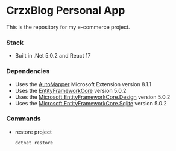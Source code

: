 # CrzxBlog Personal App

This is the repository for my e-commerce project.

### Stack

- Built in .Net 5.0.2 and React 17

### Dependencies

- Uses the [AutoMapper](https://github.com/AutoMapper/AutoMapper.Extensions.Microsoft.DependencyInjection) Microsoft Extension version 8.1.1
- Uses the [EntityFrameworkCore](https://www.nuget.org/packages/Microsoft.EntityFrameworkCore/5.0.2) version 5.0.2
- Uses the [Microsoft.EntityFrameworkCore.Design](https://www.nuget.org/packages/Microsoft.EntityFrameworkCore.Design/5.0.2) version 5.0.2
- Uses the [Microsoft.EntityFrameworkCore.Sqlite](https://www.nuget.org/packages/Microsoft.EntityFrameworkCore.Sqlite/5.0.2) version 5.0.2

### Commands

- restore project
  ```sh
  dotnet restore
  ```
